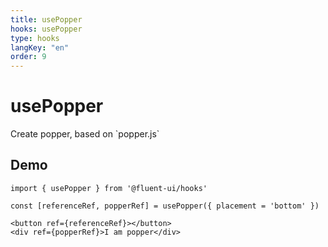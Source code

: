 ```yaml
---
title: usePopper
hooks: usePopper
type: hooks
langKey: "en"
order: 9
---
```


# usePopper

<p class="description">Create popper, based on `popper.js`</p>

## Demo

```tsx
import { usePopper } from '@fluent-ui/hooks'

const [referenceRef, popperRef] = usePopper({ placement = 'bottom' })

<button ref={referenceRef}></button>
<div ref={popperRef}>I am popper</div>
```
